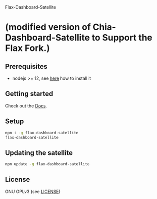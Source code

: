 Flax-Dashboard-Satellite

(modified version of Chia-Dashboard-Satellite to Support the Flax Fork.)
======

## Prerequisites

- nodejs >= 12, see [here](https://docs.foxypool.io/general/installing-nodejs/) how to install it

## Getting started

Check out the [Docs](https://docs.foxypool.io/chia-dashboard-satellite/).

## Setup

```bash
npm i -g flax-dashboard-satellite
flax-dashboard-satellite
```

## Updating the satellite

```bash
npm update -g flax-dashboard-satellite
```

## License

GNU GPLv3 (see [LICENSE](https://github.com/thauch/flax-dashboard-satellite/blob/master/LICENSE))
